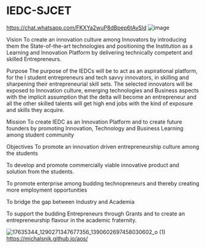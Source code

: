 # IEDC-SJCET
https://chat.whatsapp.com/FKXYa2wuP8dBpep6tAvSld
![image](https://user-images.githubusercontent.com/84973988/198813908-65f27c47-6e04-45c2-a6da-3b624278a3b7.png)


Vision
To create an innovation culture among Innovators by introducing them the State-of-the-art technologies and positioning the Institution as a Learning and Innovation Platform by delivering technically competent and skilled Entrepreneurs.

Purpose
The purpose of the IEDCs will be to act as an aspirational platform, for the l student entrepreneurs and tech savvy innovators, in skilling and sharpening their entrepreneurial skill sets. The selected innovators will be exposed to Innovation culture, emerging technologies and Business aspects with the implicit assumption that the delta will become an entrepreneur and all the other skilled talents will get high end jobs with the kind of exposure and skills they acquire.

Mission
To create IEDC as an Innovation Platform and to create future founders by promoting Innovation, Technology and Business Learning among student community

Objectives
To promote an innovation driven entrepreneurship culture among the students

To develop and promote commercially viable innovative product and solution from the students.

To promote enterprise among budding technopreneurs and thereby creating more employment opportunities

To bridge the gap between Industry and Academia

To support the budding Entrepreneurs through Grants and to create an entrepreneurship flavour in the academic fraternity.


![17635344_1290271347677356_1390602697458030602_o (1)](https://user-images.githubusercontent.com/84973988/198824110-2e159da1-002e-4b12-a7ee-272dd79ad8c7.jpg)
https://michalsnik.github.io/aos/
